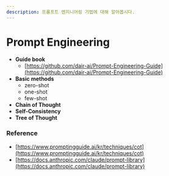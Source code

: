 ```yaml
---
description: 프롬프트 엔지니어링 기법에 대해 알아봅시다.
---
```


# Prompt Engineering

* **Guide book**
  * [https://github.com/dair-ai/Prompt-Engineering-Guide](https://github.com/dair-ai/Prompt-Engineering-Guide)
* **Basic methods**
  * zero-shot
  * one-shot
  * few-shot
* **Chain of Thought**
* **Self-Consistency**
* **Tree of Thought**



### Reference

* [https://www.promptingguide.ai/kr/techniques/cot](https://www.promptingguide.ai/kr/techniques/cot)
* [https://docs.anthropic.com/claude/prompt-library](https://docs.anthropic.com/claude/prompt-library)
